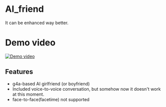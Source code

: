 # AI_friend

It can be enhanced way better. 


# Demo video

[![Demo video](https://raw.githubusercontent.com/axion66/AI_girlfriend_chatbot/main/demo_chat.png)](https://raw.githubusercontent.com/axion66/AI_girlfriend_chatbot/main/readme_asset/demo.mov)



## Features
- g4a-based AI girlfriend (or boyfriend)
- Included voice-to-voice conversation, but somehow now it doesn't work at this moment.
- face-to-face(facetime) not supported
